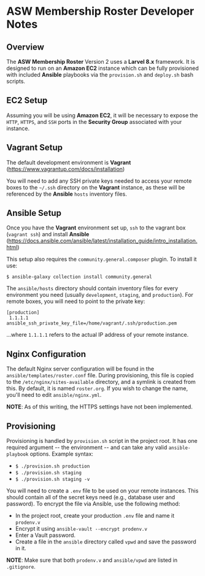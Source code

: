 # ASW Membership Roster Developer Notes

## Overview
The **ASW Membership Roster** Version 2 uses a **Larvel 8.x** framework. It is designed to run on an **Amazon EC2** instance which can be fully provisioned with included **Ansible** playbooks via the `provision.sh` and `deploy.sh` bash scripts. 

## EC2 Setup
Assuming you will be using **Amazon EC2**, it will be necessary to expose the `HTTP`, `HTTPS`, and `SSH` ports in the **Security Group** associated with your instance.
 
## Vagrant Setup
The default development environment is **Vagrant** (https://www.vagrantup.com/docs/installation)

You will need to add any SSH private keys needed to access your remote boxes to the `~/.ssh` directory on the **Vagrant** instance, as these will be referenced by the **Ansible** `hosts` inventory files.
## Ansible Setup
Once you have the **Vagrant** environment set up, `ssh` to the vagrant box (`vagrant ssh`) and install **Ansible** (https://docs.ansible.com/ansible/latest/installation_guide/intro_installation.html)

This setup also requires the `community.general.composer` plugin. To install it use: 

`$ ansible-galaxy collection install community.general`

The `ansible/hosts` directory should contain inventory files for every environment you need (usually `development`, `staging`, and `production`). For remote boxes, you will need to point to the private key:

```
[production]
 1.1.1.1 ansible_ssh_private_key_file=/home/vagrant/.ssh/production.pem
```
...where `1.1.1.1` refers to the actual IP address of your remote instance.

## Nginx Configuration
The default Nginx server configuration will be found in the `ansible/templates/roster.conf` file.  During provisioning, this file is copied to the `/etc/nginx/sites-available` directory, and a symlink is created from this.  By default, it is named `roster.org`. If you wish to change the name, you'll need to edit `ansible/nginx.yml`. 

**NOTE**: As of this writing, the HTTPS settings have not been implemented.

## Provisioning 
Provisioning is handled by `provision.sh` script in the project root.  It has one required argument -- the environment -- and can take any valid `ansible-playbook` options. Example syntax:

- `$ ./provision.sh production` 
- `$ ./provision.sh staging` 
- `$ ./provision.sh staging -v`

You will need to create a `.env` file to be used on your remote instances.  This should contain all of the secret keys need (e.g., database user and password).  To encrypt the file via Ansible, use the following method:

- In the project root, create your production `.env` file and name it `prodenv.v`
- Encrypt it using `ansible-vault --encrypt prodenv.v`
- Enter a Vault password.
- Create a file in the `ansible` directory called `vpwd` and save the password in it.

**NOTE**: Make sure that both `prodenv.v` and `ansible/vpwd` are listed in `.gitignore`. 

